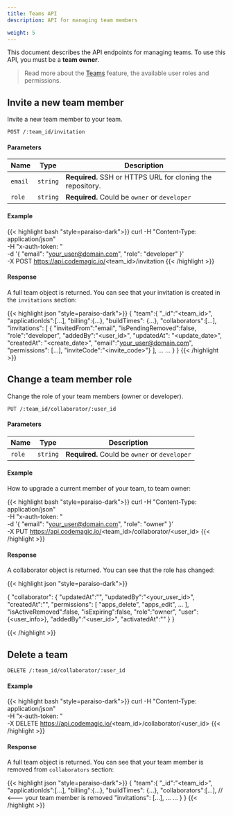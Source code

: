 ```yaml
---
title: Teams API
description: API for managing team members

weight: 5
---
```


This document describes the API endpoints for managing teams. To use this API, you must be a **team owner**.


>Read more about the [Teams](../getting-started/teams/) feature, the available user roles and permissions.



## Invite a new team member
Invite a new team member to your team.

`POST /:team_id/invitation`

#### Parameters


| **Name** | **Type** | **Description**                                            |
|----------| -------- |------------------------------------------------------------|
| `email`  | `string` | **Required.** SSH or HTTPS URL for cloning the repository. |
| `role`   | `string` | **Required.** Could be `owner` or `developer`              |

#### Example

{{< highlight bash "style=paraiso-dark">}}
curl -H "Content-Type: application/json" \
     -H "x-auth-token: <API Token>" \
     -d '{
        "email": "your_user@domain.com",
        "role": "developer"
     }' \
     -X POST https://api.codemagic.io/<team_id>/invitation
{{< /highlight >}}


#### Response

A full team object is returned. You can see that your invitation is created
in the `invitations` section: 


{{< highlight json "style=paraiso-dark">}}
{
  "team":{
    "_id":"<team_id>",
    "applicationIds":[...],
    "billing":{...},
    "buildTimes": {...},
    "collaborators":[...],
    "invitations": [
        {
            "invitedFrom":"email",
            "isPendingRemoved":false,
            "role":"developer",
            "addedBy":"<user_id>",
            "updatedAt": "<update_date>",
            "createdAt": "<create_date>",
            "email":"your_user@domain.com",
            "permissions": [...],
            "inviteCode":"<invite_code>"}
        ],
        ...
        ...
    }
}
{{< /highlight >}}


## Change a team member role

Change the role of your team members (owner or developer).

`PUT /:team_id/collaborator/:user_id`

#### Parameters


| **Name** | **Type** | **Description**                                            |
|----------| -------- |------------------------------------------------------------|
| `role`   | `string` | **Required.** Could be `owner` or `developer`              |


#### Example

How to upgrade a current member of your team, to team owner:

{{< highlight bash "style=paraiso-dark">}}
curl -H "Content-Type: application/json" \
     -H "x-auth-token: <API Token>" \
     -d '{
        "email": "your_user@domain.com",
        "role": "owner"
     }' \
     -X PUT https://api.codemagic.io/<team_id>/collaborator/<user_id>
{{< /highlight >}}


#### Response

A collaborator object is returned. You can see that the role has changed:


{{< highlight json "style=paraiso-dark">}}

{
    "collaborator":
        {
            "updatedAt":"<date>",
            "updatedBy":"<your_user_id>",
            "createdAt":"<date>",
            "permissions":
                [
                    "apps_delete",
                    "apps_edit",
                    ...
                ],
            "isActiveRemoved":false,
            "isExpiring":false,
            "role":"owner",
            "user":{<user_info>},
            "addedBy":"<user_id>",
            "activatedAt":"<date>"
        }
}

{{< /highlight >}}



## Delete a team


`DELETE /:team_id/collaborator/:user_id`

#### Example

{{< highlight bash "style=paraiso-dark">}}
curl -H "Content-Type: application/json" \
     -H "x-auth-token: <API Token>" \
     -X DELETE https://api.codemagic.io/<team_id>/collaborator/<user_id>
{{< /highlight >}}


#### Response

A full team object is returned. You can see that your team member  is removed
from `collaborators` section: 

{{< highlight json "style=paraiso-dark">}}
{
  "team":{
    "_id":"<team_id>",
    "applicationIds":[...],
    "billing":{...},
    "buildTimes": {...},
    "collaborators":[...],  // <--- your team member is removed
    "invitations": [...],
        ...
        ...
    }
}
{{< /highlight >}}